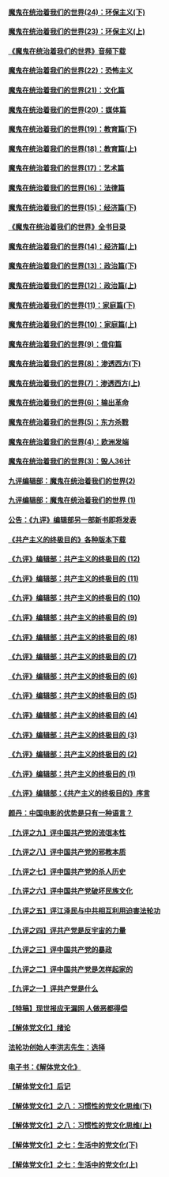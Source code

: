#### [魔鬼在统治着我们的世界(24)：环保主义(下)](../pages/nsc422/n10695307.md?t=10050953) 

#### [魔鬼在统治着我们的世界(23)：环保主义(上)](../pages/nsc422/n10688613.md?t=10050953) 

#### [《魔鬼在统治着我们的世界》音频下载](../pages/nsc422/n10635553.md?t=10050953) 

#### [魔鬼在统治着我们的世界(22)：恐怖主义](../pages/nsc422/n10614727.md?t=10050953) 

#### [魔鬼在统治着我们的世界(21)：文化篇](../pages/nsc422/n10597706.md?t=10050953) 

#### [魔鬼在统治着我们的世界(20)：媒体篇](../pages/nsc422/n10586579.md?t=10050953) 

#### [魔鬼在统治着我们的世界(19)：教育篇(下)](../pages/nsc422/n10564808.md?t=10050953) 

#### [魔鬼在统治着我们的世界(18)：教育篇(上)](../pages/nsc422/n10526970.md?t=10050953) 

#### [魔鬼在统治着我们的世界(17)：艺术篇](../pages/nsc422/n10499093.md?t=10050953) 

#### [魔鬼在统治着我们的世界(16)：法律篇](../pages/nsc422/n10485969.md?t=10050953) 

#### [魔鬼在统治着我们的世界(15)：经济篇(下)](../pages/nsc422/n10469975.md?t=10050953) 

#### [《魔鬼在统治着我们的世界》全书目录](../pages/nsc422/n10464261.md?t=10050953) 

#### [魔鬼在统治着我们的世界(14)：经济篇(上)](../pages/nsc422/n10457370.md?t=10050953) 

#### [魔鬼在统治着我们的世界(13)：政治篇(下)](../pages/nsc422/n10448270.md?t=10050953) 

#### [魔鬼在统治着我们的世界(12)：政治篇(上)](../pages/nsc422/n10444576.md?t=10050953) 

#### [魔鬼在统治着我们的世界(11)：家庭篇(下)](../pages/nsc422/n10440961.md?t=10050953) 

#### [魔鬼在统治着我们的世界(10)：家庭篇(上)](../pages/nsc422/n10435448.md?t=10050953) 

#### [魔鬼在统治着我们的世界(9)：信仰篇](../pages/nsc422/n10432159.md?t=10050953) 

#### [魔鬼在统治着我们的世界(8)：渗透西方(下)](../pages/nsc422/n10429603.md?t=10050953) 

#### [魔鬼在统治着我们的世界(7)：渗透西方(上)](../pages/nsc422/n10426013.md?t=10050953) 

#### [魔鬼在统治着我们的世界(6)：输出革命](../pages/nsc422/n10421536.md?t=10050953) 

#### [魔鬼在统治着我们的世界(5)：东方杀戮](../pages/nsc422/n10417707.md?t=10050953) 

#### [魔鬼在统治着我们的世界(4)：欧洲发端](../pages/nsc422/n10414890.md?t=10050953) 

#### [魔鬼在统治着我们的世界(3)：毁人36计](../pages/nsc422/n10411583.md?t=10050953) 

#### [九评编辑部：魔鬼在统治着我们的世界(2)](../pages/nsc422/n10410036.md?t=10050953) 

#### [九评编辑部：魔鬼在统治着我们的世界 (1)](../pages/nsc422/n10406825.md?t=10050953) 

#### [公告：《九评》编辑部另一部新书即将发表](../pages/nsc422/n10405104.md?t=10050953) 

#### [《共产主义的终极目的》各种版本下载](../pages/nsc422/n10022138.md?t=10050953) 

#### [《九评》编辑部：共产主义的终极目的 (12)](../pages/nsc422/n9933272.md?t=10050953) 

#### [《九评》编辑部：共产主义的终极目的 (11)](../pages/nsc422/n9924973.md?t=10050953) 

#### [《九评》编辑部：共产主义的终极目的 (10)](../pages/nsc422/n9920883.md?t=10050953) 

#### [《九评》编辑部：共产主义的终极目的 (9)](../pages/nsc422/n9916363.md?t=10050953) 

#### [《九评》编辑部：共产主义的终极目的 (8)](../pages/nsc422/n9912488.md?t=10050953) 

#### [《九评》编辑部：共产主义的终极目的 (7)](../pages/nsc422/n9901176.md?t=10050953) 

#### [《九评》编辑部：共产主义的终极目的 (6)](../pages/nsc422/n9899359.md?t=10050953) 

#### [《九评》编辑部：共产主义的终极目的 (5)](../pages/nsc422/n9893174.md?t=10050953) 

#### [《九评》编辑部：共产主义的终极目的 (4)](../pages/nsc422/n9891246.md?t=10050953) 

#### [《九评》编辑部：共产主义的终极目的 (3)](../pages/nsc422/n9879879.md?t=10050953) 

#### [《九评》编辑部：共产主义的终极目的 (2)](../pages/nsc422/n9876205.md?t=10050953) 

#### [《九评》编辑部：共产主义的终极目的 (1)](../pages/nsc422/n9865857.md?t=10050953) 

#### [《九评》编辑部：《共产主义的终极目的》序言](../pages/nsc422/n9862666.md?t=10050953) 

#### [颜丹：中国电影的优势是只有一种语言？](../pages/nsc422/n9583062.md?t=10050953) 

#### [【九评之九】评中国共产党的流氓本性](../pages/nsc422/n737542.md?t=10050953) 

#### [【九评之八】评中国共产党的邪教本质](../pages/nsc422/n735942.md?t=10050953) 

#### [【九评之七】评中国共产党的杀人历史](../pages/nsc422/n733806.md?t=10050953) 

#### [【九评之六】评中国共产党破坏民族文化](../pages/nsc422/n731667.md?t=10050953) 

#### [【九评之五】评江泽民与中共相互利用迫害法轮功](../pages/nsc422/n730058.md?t=10050953) 

#### [【九评之四】评共产党是反宇宙的力量](../pages/nsc422/n727814.md?t=10050953) 

#### [【九评之三】评中国共产党的暴政](../pages/nsc422/n725597.md?t=10050953) 

#### [【九评之二】评中国共产党是怎样起家的](../pages/nsc422/n723946.md?t=10050953) 

#### [【九评之一】评共产党是什么](../pages/nsc422/n722529.md?t=10050953) 

#### [【特稿】现世报应无漏网 人做恶都得偿](../pages/nsc422/n4215167.md?t=10050953) 

#### [【解体党文化】绪论](../pages/nsc422/n1449356.md?t=10050953) 

#### [法轮功创始人李洪志先生：选择](../pages/nsc422/n3580738.md?t=10050953) 

#### [电子书：《解体党文化》](../pages/nsc422/n1573484.md?t=10050953) 

#### [【解体党文化】后记](../pages/nsc422/n1531999.md?t=10050953) 

#### [【解体党文化】之八：习惯性的党文化思维(下)](../pages/nsc422/n1526477.md?t=10050953) 

#### [【解体党文化】之八：习惯性的党文化思维(上)](../pages/nsc422/n1520631.md?t=10050953) 

#### [【解体党文化】之七：生活中的党文化(下)](../pages/nsc422/n1513446.md?t=10050953) 

#### [【解体党文化】之七：生活中的党文化(上)](../pages/nsc422/n1509358.md?t=10050953) 

